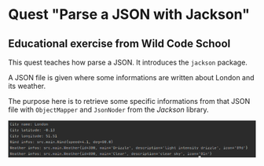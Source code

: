 # Quest "Parse a JSON with Jackson"

## Educational exercise from Wild Code School

This quest teaches how parse a JSON. It introduces the `jackson` package. 

A JSON file is given where some informations are written about London and its weather.

The purpose here is to retrieve some specific informations from that JSON file with `ObjectMapper` and `JsonNoder` from the *Jackson* library.

![screen capture](https://github.com/0reldev/java-jsonparse-jackson/blob/master/screen-capture.png)

